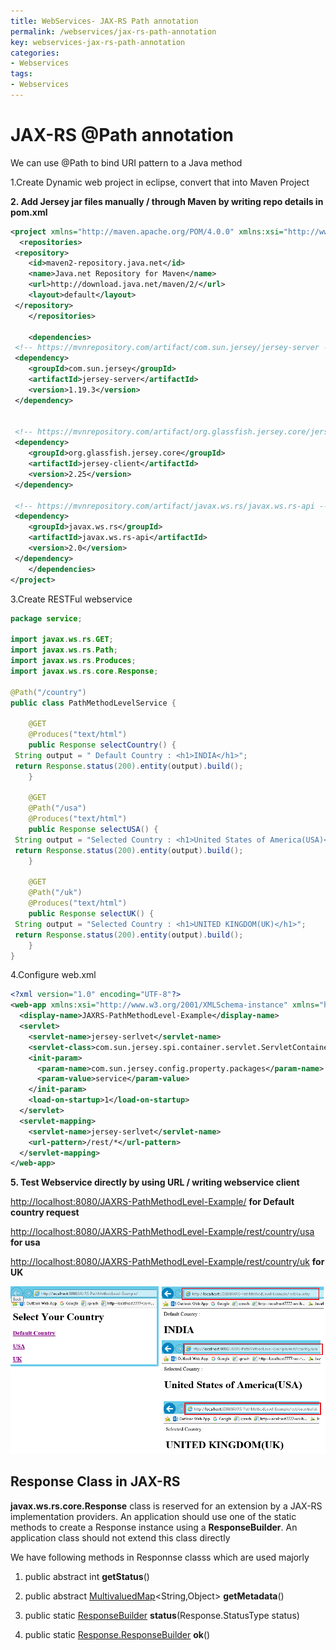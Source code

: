 ```yaml
---
title: WebServices- JAX-RS Path annotation
permalink: /webservices/jax-rs-path-annotation
key: webservices-jax-rs-path-annotation
categories:
- Webservices
tags:
- Webservices
---
```



JAX-RS @Path annotation
===================================================

We can use @Path to bind URI pattern to a Java method

1.Create Dynamic web project in eclipse, convert that into Maven Project

**2. Add Jersey jar files manually / through Maven by writing repo details in
pom.xml**

```xml
<project xmlns="http://maven.apache.org/POM/4.0.0" xmlns:xsi="http://www.w3.org/2001/XMLSchema-instance" xsi:schemaLocation="http://maven.apache.org/POM/4.0.0 http://maven.apache.org/xsd/maven-4.0.0.xsd"> 
  <repositories>
 <repository>
 	<id>maven2-repository.java.net</id>
 	<name>Java.net Repository for Maven</name>
 	<url>http://download.java.net/maven/2/</url>
 	<layout>default</layout>
 </repository>
	</repositories>

	<dependencies>
 <!-- https://mvnrepository.com/artifact/com.sun.jersey/jersey-server -->
 <dependency>
 	<groupId>com.sun.jersey</groupId>
 	<artifactId>jersey-server</artifactId>
 	<version>1.19.3</version>
 </dependency>


 <!-- https://mvnrepository.com/artifact/org.glassfish.jersey.core/jersey-client -->
 <dependency>
 	<groupId>org.glassfish.jersey.core</groupId>
 	<artifactId>jersey-client</artifactId>
 	<version>2.25</version>
 </dependency>

 <!-- https://mvnrepository.com/artifact/javax.ws.rs/javax.ws.rs-api -->
 <dependency>
 	<groupId>javax.ws.rs</groupId>
 	<artifactId>javax.ws.rs-api</artifactId>
 	<version>2.0</version>
 </dependency>
	</dependencies>
</project>
```


3.Create RESTFul webservice 
```java
package service;

import javax.ws.rs.GET;
import javax.ws.rs.Path;
import javax.ws.rs.Produces;
import javax.ws.rs.core.Response;

@Path("/country")
public class PathMethodLevelService {

	@GET
	@Produces("text/html")
	public Response selectCountry() {
 String output = " Default Country : <h1>INDIA</h1>";
 return Response.status(200).entity(output).build();
	}

	@GET
	@Path("/usa")
	@Produces("text/html")
	public Response selectUSA() {
 String output = "Selected Country : <h1>United States of America(USA)</h1>";
 return Response.status(200).entity(output).build();
	}

	@GET
	@Path("/uk")
	@Produces("text/html")
	public Response selectUK() {
 String output = "Selected Country : <h1>UNITED KINGDOM(UK)</h1>";
 return Response.status(200).entity(output).build();
	}
}
```


4.Configure web.xml
```xml
<?xml version="1.0" encoding="UTF-8"?>
<web-app xmlns:xsi="http://www.w3.org/2001/XMLSchema-instance" xmlns="http://java.sun.com/xml/ns/j2ee" xmlns:web="http://xmlns.jcp.org/xml/ns/javaee" xsi:schemaLocation="http://java.sun.com/xml/ns/j2ee http://java.sun.com/xml/ns/j2ee/web-app_2_4.xsd" id="WebApp_ID" version="2.4">
  <display-name>JAXRS-PathMethodLevel-Example</display-name>
  <servlet>
    <servlet-name>jersey-serlvet</servlet-name>
    <servlet-class>com.sun.jersey.spi.container.servlet.ServletContainer</servlet-class>
    <init-param>
      <param-name>com.sun.jersey.config.property.packages</param-name>
      <param-value>service</param-value>
    </init-param>
    <load-on-startup>1</load-on-startup>
  </servlet>
  <servlet-mapping>
    <servlet-name>jersey-serlvet</servlet-name>
    <url-pattern>/rest/*</url-pattern>
  </servlet-mapping>
</web-app>
```

**5. Test Webservice directly by using URL / writing webservice client**

<http://localhost:8080/JAXRS-PathMethodLevel-Example/> **for Default country
request**

<http://localhost:8080/JAXRS-PathMethodLevel-Example/rest/country/usa> **for
usa**

<http://localhost:8080/JAXRS-PathMethodLevel-Example/rest/country/uk> **for UK**

![C:\\Users\\kaveti_s\\Desktop\\temp.png](media/8c88e5fad209a83b393a3a1bf5e504bf.png)



## Response Class in JAX-RS

**javax.ws.rs.core.Response** class is reserved for an extension by a JAX-RS
implementation providers. An application should use one of the static methods to
create a Response instance using a **ResponseBuilder**. An application class
should not extend this class directly

We have following methods in Responnse classs which are used majorly

1.  public abstract int **getStatus**()

2.  public abstract
    [MultivaluedMap](http://docs.oracle.com/javaee/6/api/javax/ws/rs/core/MultivaluedMap.html)<String,Object>
    **getMetadata**()

3.  public static
    [ResponseBuilder](http://docs.oracle.com/javaee/6/api/javax/ws/rs/core/Response.ResponseBuilder.html)
    **status**(Response.StatusType status)

4.  public static
    [Response.ResponseBuilder](http://docs.oracle.com/javaee/6/api/javax/ws/rs/core/Response.ResponseBuilder.html)
    **ok**()
